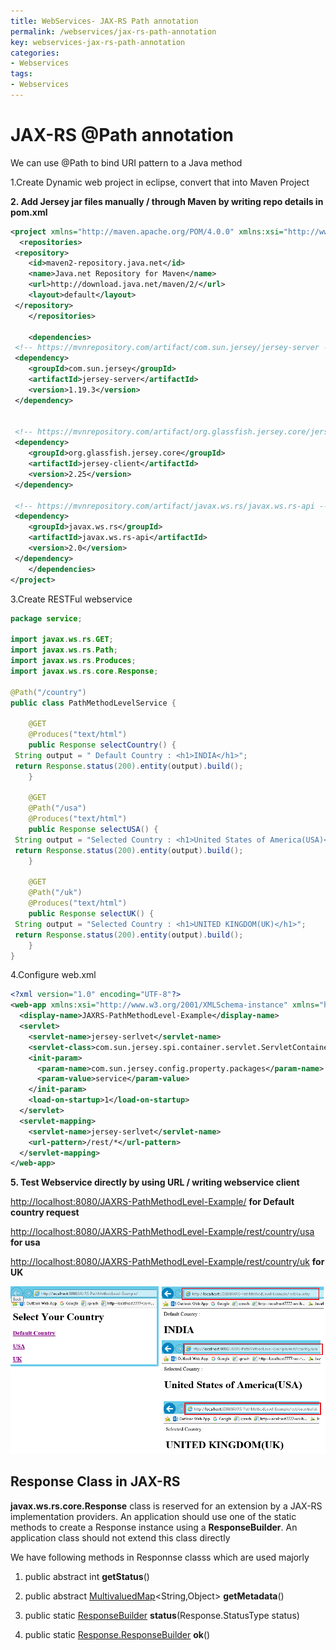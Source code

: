 ```yaml
---
title: WebServices- JAX-RS Path annotation
permalink: /webservices/jax-rs-path-annotation
key: webservices-jax-rs-path-annotation
categories:
- Webservices
tags:
- Webservices
---
```



JAX-RS @Path annotation
===================================================

We can use @Path to bind URI pattern to a Java method

1.Create Dynamic web project in eclipse, convert that into Maven Project

**2. Add Jersey jar files manually / through Maven by writing repo details in
pom.xml**

```xml
<project xmlns="http://maven.apache.org/POM/4.0.0" xmlns:xsi="http://www.w3.org/2001/XMLSchema-instance" xsi:schemaLocation="http://maven.apache.org/POM/4.0.0 http://maven.apache.org/xsd/maven-4.0.0.xsd"> 
  <repositories>
 <repository>
 	<id>maven2-repository.java.net</id>
 	<name>Java.net Repository for Maven</name>
 	<url>http://download.java.net/maven/2/</url>
 	<layout>default</layout>
 </repository>
	</repositories>

	<dependencies>
 <!-- https://mvnrepository.com/artifact/com.sun.jersey/jersey-server -->
 <dependency>
 	<groupId>com.sun.jersey</groupId>
 	<artifactId>jersey-server</artifactId>
 	<version>1.19.3</version>
 </dependency>


 <!-- https://mvnrepository.com/artifact/org.glassfish.jersey.core/jersey-client -->
 <dependency>
 	<groupId>org.glassfish.jersey.core</groupId>
 	<artifactId>jersey-client</artifactId>
 	<version>2.25</version>
 </dependency>

 <!-- https://mvnrepository.com/artifact/javax.ws.rs/javax.ws.rs-api -->
 <dependency>
 	<groupId>javax.ws.rs</groupId>
 	<artifactId>javax.ws.rs-api</artifactId>
 	<version>2.0</version>
 </dependency>
	</dependencies>
</project>
```


3.Create RESTFul webservice 
```java
package service;

import javax.ws.rs.GET;
import javax.ws.rs.Path;
import javax.ws.rs.Produces;
import javax.ws.rs.core.Response;

@Path("/country")
public class PathMethodLevelService {

	@GET
	@Produces("text/html")
	public Response selectCountry() {
 String output = " Default Country : <h1>INDIA</h1>";
 return Response.status(200).entity(output).build();
	}

	@GET
	@Path("/usa")
	@Produces("text/html")
	public Response selectUSA() {
 String output = "Selected Country : <h1>United States of America(USA)</h1>";
 return Response.status(200).entity(output).build();
	}

	@GET
	@Path("/uk")
	@Produces("text/html")
	public Response selectUK() {
 String output = "Selected Country : <h1>UNITED KINGDOM(UK)</h1>";
 return Response.status(200).entity(output).build();
	}
}
```


4.Configure web.xml
```xml
<?xml version="1.0" encoding="UTF-8"?>
<web-app xmlns:xsi="http://www.w3.org/2001/XMLSchema-instance" xmlns="http://java.sun.com/xml/ns/j2ee" xmlns:web="http://xmlns.jcp.org/xml/ns/javaee" xsi:schemaLocation="http://java.sun.com/xml/ns/j2ee http://java.sun.com/xml/ns/j2ee/web-app_2_4.xsd" id="WebApp_ID" version="2.4">
  <display-name>JAXRS-PathMethodLevel-Example</display-name>
  <servlet>
    <servlet-name>jersey-serlvet</servlet-name>
    <servlet-class>com.sun.jersey.spi.container.servlet.ServletContainer</servlet-class>
    <init-param>
      <param-name>com.sun.jersey.config.property.packages</param-name>
      <param-value>service</param-value>
    </init-param>
    <load-on-startup>1</load-on-startup>
  </servlet>
  <servlet-mapping>
    <servlet-name>jersey-serlvet</servlet-name>
    <url-pattern>/rest/*</url-pattern>
  </servlet-mapping>
</web-app>
```

**5. Test Webservice directly by using URL / writing webservice client**

<http://localhost:8080/JAXRS-PathMethodLevel-Example/> **for Default country
request**

<http://localhost:8080/JAXRS-PathMethodLevel-Example/rest/country/usa> **for
usa**

<http://localhost:8080/JAXRS-PathMethodLevel-Example/rest/country/uk> **for UK**

![C:\\Users\\kaveti_s\\Desktop\\temp.png](media/8c88e5fad209a83b393a3a1bf5e504bf.png)



## Response Class in JAX-RS

**javax.ws.rs.core.Response** class is reserved for an extension by a JAX-RS
implementation providers. An application should use one of the static methods to
create a Response instance using a **ResponseBuilder**. An application class
should not extend this class directly

We have following methods in Responnse classs which are used majorly

1.  public abstract int **getStatus**()

2.  public abstract
    [MultivaluedMap](http://docs.oracle.com/javaee/6/api/javax/ws/rs/core/MultivaluedMap.html)<String,Object>
    **getMetadata**()

3.  public static
    [ResponseBuilder](http://docs.oracle.com/javaee/6/api/javax/ws/rs/core/Response.ResponseBuilder.html)
    **status**(Response.StatusType status)

4.  public static
    [Response.ResponseBuilder](http://docs.oracle.com/javaee/6/api/javax/ws/rs/core/Response.ResponseBuilder.html)
    **ok**()
